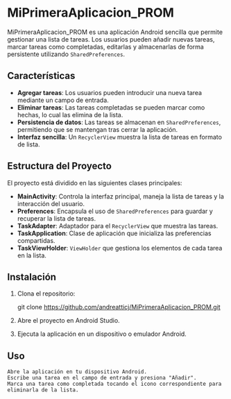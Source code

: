 # MiPrimeraAplicacion_PROM

MiPrimeraAplicacion_PROM es una aplicación Android sencilla que permite gestionar una lista de tareas. Los usuarios pueden añadir nuevas tareas, marcar tareas como completadas, editarlas y almacenarlas de forma persistente utilizando `SharedPreferences`.

## Características

- **Agregar tareas**: Los usuarios pueden introducir una nueva tarea mediante un campo de entrada.
- **Eliminar tareas**: Las tareas completadas se pueden marcar como hechas, lo cual las elimina de la lista.
- **Persistencia de datos**: Las tareas se almacenan en `SharedPreferences`, permitiendo que se mantengan tras cerrar la aplicación.
- **Interfaz sencilla**: Un `RecyclerView` muestra la lista de tareas en formato de lista.

## Estructura del Proyecto

El proyecto está dividido en las siguientes clases principales:

- **MainActivity**: Controla la interfaz principal, maneja la lista de tareas y la interacción del usuario.
- **Preferences**: Encapsula el uso de `SharedPreferences` para guardar y recuperar la lista de tareas.
- **TaskAdapter**: Adaptador para el `RecyclerView` que muestra las tareas.
- **TaskApplication**: Clase de aplicación que inicializa las preferencias compartidas.
- **TaskViewHolder**: `ViewHolder` que gestiona los elementos de cada tarea en la lista.

## Instalación

1. Clona el repositorio:

   git clone https://github.com/andreatticj/MiPrimeraAplicacion_PROM.git

2. Abre el proyecto en Android Studio.
3. Ejecuta la aplicación en un dispositivo o emulador Android.

## Uso

    Abre la aplicación en tu dispositivo Android.
    Escribe una tarea en el campo de entrada y presiona "Añadir".
    Marca una tarea como completada tocando el icono correspondiente para eliminarla de la lista.
